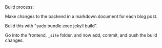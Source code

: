 Build process: 

Make changes to the backend in a markdown document for each blog post. 

Build this with "sudo bundle exec jekyll build". 

Go into the frontend, `_site` folder, and now add, commit, and push the build changes.


